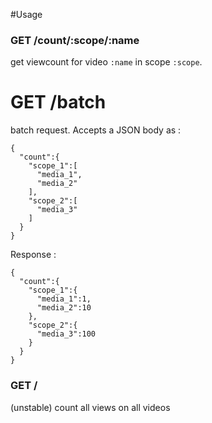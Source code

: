 #Usage


### GET /count/:scope/:name

get viewcount for video `:name` in scope `:scope`.

# GET /batch

batch request. Accepts a JSON body as :
```
{
  "count":{
    "scope_1":[
      "media_1",
      "media_2"
    ],
    "scope_2":[
      "media_3"
    ]
  }
}
```

Response :
```
{
  "count":{
    "scope_1":{
      "media_1":1,
      "media_2":10
    },
    "scope_2":{
      "media_3":100
    }
  }
}
```

### GET /

(unstable)
count all views on all videos
